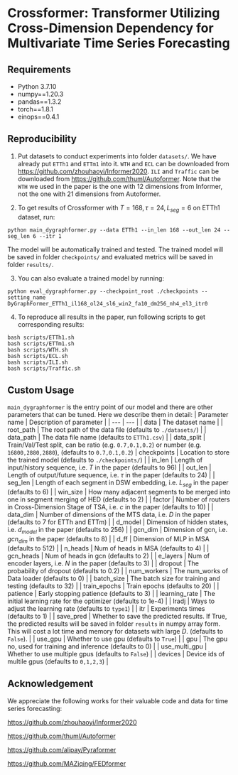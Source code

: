 # Crossformer: Transformer Utilizing Cross-Dimension Dependency for Multivariate Time Series Forecasting



## Requirements

- Python 3.7.10
- numpy==1.20.3
- pandas==1.3.2
- torch==1.8.1
- einops==0.4.1

## Reproducibility
1. Put datasets to conduct experiments into folder `datasets/`. We have already put `ETTh1` and `ETTm1` into it. `WTH` and `ECL` can be downloaded from 
https://github.com/zhouhaoyi/Informer2020. `ILI` and `Traffic` can be downloaded from https://github.com/thuml/Autoformer. Note that the `WTH` we used in the paper is the one with 12 dimensions from Informer, not the one with 21 dimensions from Autoformer.

2. To get results of Crossformer with $T=168, \tau = 24, L_{seg} = 6$ on ETTh1 dataset, run:
```
python main_dygraphformer.py --data ETTh1 --in_len 168 --out_len 24 --seg_len 6 --itr 1
```
The model will be automatically trained and tested. The trained model will be saved in folder `checkpoints/` and evaluated metrics will be saved in folder `results/`.

3. You can also evaluate a trained model by running:
```
python eval_dygraphformer.py --checkpoint_root ./checkpoints --setting_name DyGraphFormer_ETTh1_il168_ol24_sl6_win2_fa10_dm256_nh4_el3_itr0
```

4. To reproduce all results in the paper, run following scripts to get corresponding results:
```
bash scripts/ETTh1.sh
bash scripts/ETTm1.sh
bash scripts/WTH.sh
bash scripts/ECL.sh
bash scripts/ILI.sh
bash scripts/Traffic.sh
```


## Custom Usage

`main_dygraphformer` is the entry point of our model and there are other parameters that can be tuned. Here we describe them in detail:
| Parameter name | Description of parameter |
| --- | --- |
| data           | The dataset name                                             |
| root_path      | The root path of the data file (defaults to `./datasets/`)    |
| data_path      | The data file name (defaults to `ETTh1.csv`)                  |
| data_split | Train/Val/Test split, can be ratio (e.g. `0.7,0.1,0.2`) or number (e.g. `16800,2880,2880`), (defaults to `0.7,0.1,0.2`) 
| checkpoints    | Location to store the trained model (defaults to `./checkpoints/`)  |
| in_len | Length of input/history sequence, i.e. $T$ in the paper (defaults to 96) |
| out_len | Length of output/future sequence, i.e. $\tau$ in the paper (defaults to 24) |
| seg_len | Length of each segment in DSW embedding, i.e. $L_{seg}$ in the paper (defaults to 6) |
| win_size | How many adjacent segments to be merged into one in segment merging of HED  (defaults to 2) |
| factor | Number of routers in Cross-Dimension Stage of TSA, i.e. $c$ in the paper (defaults to 10) |
| data_dim | Number of dimensions of the MTS data, i.e. $D$ in the paper (defaults to 7 for ETTh and ETTm) |
| d_model | Dimension of hidden states, i.e. $d_{model}$ in the paper (defaults to 256) |
| gcn_dim | Dimension of gcn, i.e. $gcn_{dim}$ in the paper (defaults to 8) |
| d_ff | Dimension of MLP in MSA (defaults to 512) |
| n_heads | Num of heads in MSA (defaults to 4) |
| gcn_heads | Num of heads in gcn (defaults to 2) |
| e_layers | Num of encoder layers, i.e. $N$ in the paper (defaults to 3) |
| dropout | The probability of dropout (defaults to 0.2) |
| num_workers | The num_works of Data loader (defaults to 0) |
| batch_size | The batch size for training and testing (defaults to 32) |
| train_epochs | Train epochs (defaults to 20) |
| patience | Early stopping patience (defaults to 3) |
| learning_rate | The initial learning rate for the optimizer (defaults to 1e-4) |
| lradj | Ways to adjust the learning rate (defaults to `type1`) |
| itr | Experiments times (defaults to 1) |
| save_pred | Whether to save the predicted results. If True, the predicted results will be saved in folder `results` in numpy array form. This will cost a lot time and memory for datasets with large $D$. (defaults to `False`). |
| use_gpu | Whether to use gpu (defaults to `True`) |
| gpu | The gpu no, used for training and inference (defaults to 0) |
| use_multi_gpu | Whether to use multiple gpus (defaults to `False`) |
| devices | Device ids of multile gpus (defaults to `0,1,2,3`) |



## Acknowledgement
We appreciate the following works for their valuable code and data for time series forecasting:

https://github.com/zhouhaoyi/Informer2020

https://github.com/thuml/Autoformer

https://github.com/alipay/Pyraformer

https://github.com/MAZiqing/FEDformer

